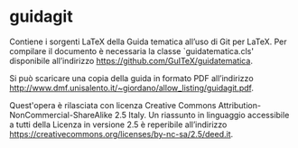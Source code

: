 guidagit
========

Contiene i sorgenti LaTeX della Guida tematica all’uso di Git per LaTeX.
Per compilare il documento è necessaria la classe `guidatematica.cls'
disponibile all’indirizzo https://github.com/GuITeX/guidatematica.

Si può scaricare una copia della guida in formato PDF all’indirizzo
http://www.dmf.unisalento.it/~giordano/allow_listing/guidagit.pdf.

Quest'opera è rilasciata con licenza Creative Commons
Attribution-NonCommercial-ShareAlike 2.5 Italy.  Un riassunto in linguaggio
accessibile a tutti della Licenza in versione 2.5 è reperibile all’indirizzo
https://creativecommons.org/licenses/by-nc-sa/2.5/deed.it.
